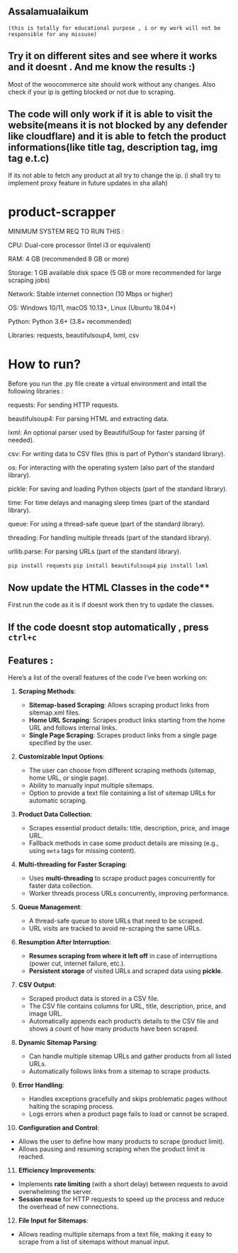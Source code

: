 
## Assalamualaikum

`(this is totally for educational purpose , i or my work will not be responsible for any missuse)`

## Try it on different sites and see where it works and it doesnt . And me know the results :)
Most of the woocommerce site should work without any changes.
Also check if your ip is getting blocked or not due to scraping. 

## The code will only work if it is able to visit the website(means it is not blocked by any defender like cloudflare) and it is able to fetch the product informations(like title tag, description tag, img tag e.t.c)

If its not able to fetch any product at all try to change the ip.
(i shall try to implement proxy feature in future updates in sha allah)




# product-scrapper

MINIMUM SYSTEM REQ TO RUN THIS : 

CPU: Dual-core processor (Intel i3 or equivalent)

RAM: 4 GB (recommended 8 GB or more)

Storage: 1 GB available disk space (5 GB or more recommended for large scraping jobs)

Network: Stable internet connection (10 Mbps or higher)

OS: Windows 10/11, macOS 10.13+, Linux (Ubuntu 18.04+)

Python: Python 3.6+ (3.8+ recommended)

Libraries: requests, beautifulsoup4, lxml, csv

# How to run?

Before you run the .py file create a virtual environment and intall the following libraries : 

requests: For sending HTTP requests.

beautifulsoup4: For parsing HTML and extracting data.

lxml: An optional parser used by BeautifulSoup for faster parsing (if needed).

csv: For writing data to CSV files (this is part of Python's standard library).

os: For interacting with the operating system (also part of the standard library).

pickle: For saving and loading Python objects (part of the standard library).

time: For time delays and managing sleep times (part of the standard library).

queue: For using a thread-safe queue (part of the standard library).

threading: For handling multiple threads (part of the standard library).

urllib.parse: For parsing URLs (part of the standard library).

` pip install requests `
` pip install beautifulsoup4 `
` pip install lxml `


## Now update the HTML Classes in the code**
First run the code as it is if doesnt work then try to update the classes.

## If the code doesnt stop automatically , press `ctrl+c`

## Features : 

Here’s a list of the overall features of the code I’ve been working on:

1. **Scraping Methods**:
   - **Sitemap-based Scraping**: Allows scraping product links from sitemap.xml files.
   - **Home URL Scraping**: Scrapes product links starting from the home URL and follows internal links.
   - **Single Page Scraping**: Scrapes product links from a single page specified by the user.

2. **Customizable Input Options**:
   - The user can choose from different scraping methods (sitemap, home URL, or single page).
   - Ability to manually input multiple sitemaps.
   - Option to provide a text file containing a list of sitemap URLs for automatic scraping.

3. **Product Data Collection**:
   - Scrapes essential product details: title, description, price, and image URL.
   - Fallback methods in case some product details are missing (e.g., using `meta` tags for missing content).

4. **Multi-threading for Faster Scraping**:
   - Uses **multi-threading** to scrape product pages concurrently for faster data collection.
   - Worker threads process URLs concurrently, improving performance.

5. **Queue Management**:
   - A thread-safe queue to store URLs that need to be scraped.
   - URL visits are tracked to avoid re-scraping the same URLs.

6. **Resumption After Interruption**:
   - **Resumes scraping from where it left off** in case of interruptions (power cut, internet failure, etc.).
   - **Persistent storage** of visited URLs and scraped data using **pickle**.

7. **CSV Output**:
   - Scraped product data is stored in a CSV file.
   - The CSV file contains columns for URL, title, description, price, and image URL.
   - Automatically appends each product’s details to the CSV file and shows a count of how many products have been scraped.

8. **Dynamic Sitemap Parsing**:
   - Can handle multiple sitemap URLs and gather products from all listed URLs.
   - Automatically follows links from a sitemap to scrape products.

9. **Error Handling**:
   - Handles exceptions gracefully and skips problematic pages without halting the scraping process.
   - Logs errors when a product page fails to load or cannot be scraped.

10. **Configuration and Control**:
   - Allows the user to define how many products to scrape (product limit).
   - Allows pausing and resuming scraping when the product limit is reached.

11. **Efficiency Improvements**:
   - Implements **rate limiting** (with a short delay) between requests to avoid overwhelming the server.
   - **Session reuse** for HTTP requests to speed up the process and reduce the overhead of new connections.

12. **File Input for Sitemaps**:
   - Allows reading multiple sitemaps from a text file, making it easy to scrape from a list of sitemaps without manual input.
